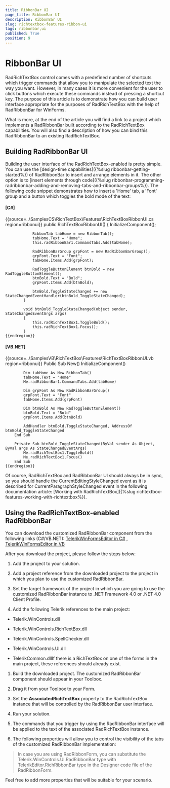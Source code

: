 ```yaml
---
title: RibbonBar UI
page_title: RibbonBar UI
description: RibbonBar UI
slug: richtextbox-features-ribbon-ui
tags: ribbonbar,ui
published: True
position: 9
---
```


# RibbonBar UI



RadRichTextBox control comes with a predefined number of shortcuts which
        trigger commands that allow you to manipulate the selected text the way you want.
        However, in many cases it is more convenient for the user to click buttons which execute
        these commands instead of pressing a shortcut key. The purpose of this article is to
        demonstrate how you can build user interface appropriate for the purposes of RadRichTextBox
        with the help of RadRibbonBar for WinForms.
      

What is more, at the end of the article you will find a link to a project which implements
        a RadRibbonBar built according to the RadRichTextBox capabilities. You will also find a description
        of how you can bind this RadRibbonBar to an existing RadRichTextBox.
      

## Building RadRibbonBar UI

Building the user interface of the RadRichTextBox-enabled is pretty simple. You can use
          the
          [design-time capabilities]({%slug ribbonbar-getting-started%})
          of RadRibbonBar to insert and arrange elements in it. The other option is to
          [insert elements through code]({%slug ribbonbar-programming-radribbonbar-adding-and-removing-tabs-and-ribbonbar-groups%}).
          The following code snippet demonstrates how to insert
          a 'Home' tab, a 'Font' group and a button which toggles the bold mode of the text:
        

#### __[C#]__

{{source=..\SamplesCS\RichTextBox\Features\RichTextBoxRibbonUI.cs region=ribbonui}}
	        public RichTextBoxRibbonUI()
	        {
	            InitializeComponent();
	
	            RibbonTab tabHome = new RibbonTab();
	            tabHome.Text = "Home";
	            this.radRibbonBar1.CommandTabs.Add(tabHome);
	
	            RadRibbonBarGroup grpFont = new RadRibbonBarGroup();
	            grpFont.Text = "Font";
	            tabHome.Items.Add(grpFont);
	
	            RadToggleButtonElement btnBold = new RadToggleButtonElement();
	            btnBold.Text = "Bold";
	            grpFont.Items.Add(btnBold);
	
	            btnBold.ToggleStateChanged += new StateChangedEventHandler(btnBold_ToggleStateChanged);
	        }
	
	        void btnBold_ToggleStateChanged(object sender, StateChangedEventArgs args)
	        {
	            this.radRichTextBox1.ToggleBold();
	            this.radRichTextBox1.Focus();
	        }
	{{endregion}}



#### __[VB.NET]__

{{source=..\SamplesVB\RichTextBox\Features\RichTextBoxRibbonUI.vb region=ribbonui}}
	    Public Sub New()
	        InitializeComponent()
	
	        Dim tabHome As New RibbonTab()
	        tabHome.Text = "Home"
	        Me.radRibbonBar1.CommandTabs.Add(tabHome)
	
	        Dim grpFont As New RadRibbonBarGroup()
	        grpFont.Text = "Font"
	        tabHome.Items.Add(grpFont)
	
	        Dim btnBold As New RadToggleButtonElement()
	        btnBold.Text = "Bold"
	        grpFont.Items.Add(btnBold)
	
	        AddHandler btnBold.ToggleStateChanged, AddressOf btnBold_ToggleStateChanged
	    End Sub
	
	    Private Sub btnBold_ToggleStateChanged(ByVal sender As Object, ByVal args As StateChangedEventArgs)
	        Me.radRichTextBox1.ToggleBold()
	        Me.radRichTextBox1.Focus()
	    End Sub
	{{endregion}}



Of course, RadRichTextBox and RadRibbonBar UI should always be in sync, so you should handle the
          CurrentEditingStyleChanged event as it is described for CurrentParagraphStyleChanged event in the
          following documentation article:
          [Working with RadRichTextBox]({%slug richtextbox-features-working-with-richtextbox%}).
        

## Using the RadRichTextBox-enabled RadRibbonBar

You can download the customized RadRibbonBar component from the following links (C#/VB.NET):
          [TelerikWinFormsEditor in C#](http://www.telerik.com/download/winforms/TelerikWinFormsEditorCS.zip)
          ,
          [TelerikWinFormsEditor in VB](http://www.telerik.com/download/winforms/TelerikWinFormsEditorVB.zip)

After you download the project, please follow the steps below:
        

1. Add the project to your solution.

1. Add a project reference from the downloaded project to the project in which
              you plan  to use the customized RadRibbonBar.
            

1. Set the target framework of the project in which you are going to use
              the customized RadRibbonBar instance to .NET Framework 4.0 or .NET 4.0 Client Profile.
            

1. Add the following Telerik references to the main project:
            

* Telerik.WinControls.dll

* Telerik.WinControls.RichTextBox.dll

* Telerik.WinControls.SpellChecker.dll

* Telerik.WinControls.UI.dll

* TelerikCommon.dllIf there is a RichTextBox on one of the forms in the main project, these references should already exist.
            

1. Build the downloaded project. The customized RadRibbonBar component should appear in your Toolbox.

1. Drag it from your Toolbox to your Form.

1. Set the __AssociatedRichTextBox__ property to the RadRichTextBox instance that will be controlled by the RadRibbonBar user interface.
            

1. Run your solution.

1. The commands that you trigger by using the RadRibbonBar interface will be applied to the
              text of the associated RadRichTextBox instance.
            

1. The following properties will allow you to control the visibility of the tabs of the customized
              RadRibbonBar implementation:
            

>In case you are using RadRibbonForm, you can substitute  the Telerik.WinControls.UI.RadRibbonBar type with TelerikEditor.RichRibbonBar type
            in the Designer code file of the RadRibbonForm.
          

Feel free to add more properties that will be suitable for your scenario.
        
